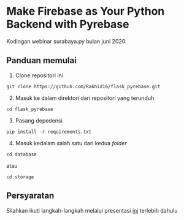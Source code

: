 # Make Firebase as Your Python Backend with Pyrebase
<right>Kodingan webinar surabaya.py bulan juni 2020</right>

## Panduan memulai
1. Clone repositori ini
```
git clone https://github.com/Rakhid16/flask_pyrebase.git
```
2. Masuk ke dalam direktori dari repositori yang terunduh
```
cd flask_pyrebase
```
3. Pasang depedensi
```
pip install -r requirements.txt
```
4. Masuk kedalam salah satu dari kedua <i>folder</i>
```
cd database
```
atau
```
cd storage
```

## Persyaratan
Silahkan ikuti langkah-langkah melalui presentasi <a href="https://docs.google.com/presentation/d/18W6ERCekzYVd8MP02xCnyYBHoOgNILEr8C7eGhv8_9c/">ini</a> terlebih dahulu
